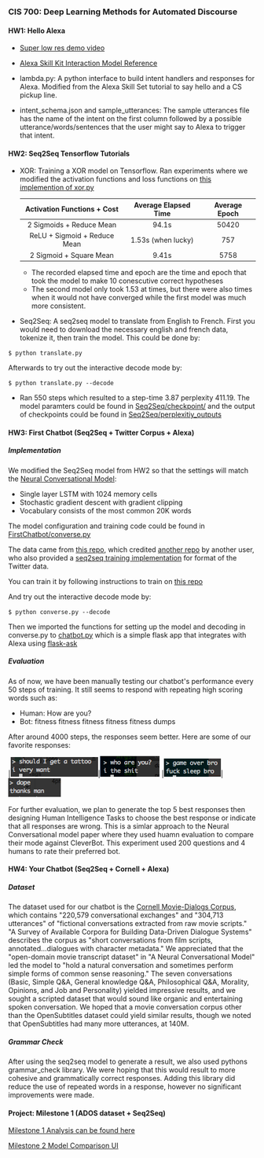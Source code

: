 ### CIS 700: Deep Learning Methods for Automated Discourse

#### HW1: Hello Alexa
* [Super low res demo video](http://www.seas.upenn.edu/~kongjih/simecho.mp4)
* [Alexa Skill Kit Interaction Model Reference](https://developer.amazon.com/public/solutions/alexa/alexa-skills-kit/docs/alexa-skills-kit-interaction-model-reference)

* lambda.py: A python interface to build intent handlers and responses for Alexa. Modified from the Alexa Skill Set tutorial to say hello and a CS pickup line.


* intent_schema.json and sample_utterances: The sample utterances file has the name of the intent on the first column followed by a possible utterance/words/sentences that the user might say to Alexa to trigger that intent.



#### HW2: Seq2Seq Tensorflow Tutorials
* XOR: Training a XOR model on Tensorflow. Ran experiments where we modified the activation functions and loss functions on [this implemention of xor.py](https://github.com/StephenOman/TensorFlowExamples/blob/master/xor%20nn/xor_nn.py)


	|Activation Functions + Cost| Average Elapsed Time| Average Epoch |
	|:------------------------:|:---------------------------:|:-------:|
	|2 Sigmoids + Reduce Mean| 94.1s | 50420|
	|ReLU + Sigmoid + Reduce Mean| 1.53s (when lucky) | 757
	|2 Sigmoid + Square Mean| 9.41s | 5758

	* The recorded elapsed time and epoch are the time and epoch that took the model to make 10 conescutive correct hypotheses
	* The second model only took 1.53 at times, but there were also times when it would not have converged while the first model was much more consistent.

* Seq2Seq: A seq2seq model to translate from English to French. First you would need to download the necessary english and french data, tokenize it, then train the model. This could be done by:

```
$ python translate.py
```

Afterwards to try out the interactive decode mode by:

```
$ python translate.py --decode
```

* Ran 550 steps which resulted to a step-time 3.87 perplexity 411.19. The model paramters could be found in [Seq2Seq/checkpoint/](https://github.com/kongsally/Deep-Learning-for-Automated-Discourse/tree/master/Seq2Seq/checkpoint) and the output of checkpoints could be found in [Seq2Seq/perplexitiy_outputs](https://github.com/kongsally/Deep-Learning-for-Automated-Discourse/tree/master/Seq2Seq/perplexity_outputs)

#### HW3: First Chatbot (Seq2Seq + Twitter Corpus + Alexa)

##### Implementation
We modified the Seq2Seq model from HW2 so that the settings will match the [Neural Conversational Model](https://github.com/kongsally/Deep-Learning-for-Automated-Discourse/blob/master/Readings/Neural%20Conversational%20Model.pdf):

* Single layer LSTM with 1024 memory cells
* Stochastic gradient descent with gradient clipping
* Vocabulary consists of the most common 20K words

The model configuration and training code could be found in [FirstChatbot/converse.py](https://github.com/kongsally/Deep-Learning-for-Automated-Discourse/tree/master/FirstChatbot/converse.py)

The data came from [this repo](https://github.com/suriyadeepan/datasets/tree/master/seq2seq/twitter), which credited [another repo](https://github.com/Marsan-Ma/chat_corpus/) by another user, who also provided a [seq2seq training implementation](https://github.com/Marsan-Ma/tf_chatbot_seq2seq_antilm) for format of the Twitter data.

You can train it by following instructions to train on [this repo](https://github.com/Marsan-Ma/tf_chatbot_seq2seq_antilm)

And try out the interactive decode mode by:
 ```
$ python converse.py --decode
```

Then we imported the functions for setting up the model and decoding in converse.py to [chatbot.py](https://github.com/kongsally/Deep-Learning-for-Automated-Discourse/tree/master/FirstChatbot/chatbot.py) which is a simple flask app that integrates with Alexa using [flask-ask](https://github.com/johnwheeler/flask-ask)

##### Evaluation

As of now, we have been manually testing our chatbot's performance every 50 steps of training. It still seems to respond with repeating high scoring words such as:

- Human: How are you?
- Bot: fitness fitness fitness fitness fitness dumps

After around 4000 steps, the responses seem better. Here are some of our favorite responses:

|!["should I get a tattoo?"](./imgs/tattoo.png)|!["who are you?"](./imgs/who-are-you.png)
|!["game over bro"](./imgs/game-over.png)|!["dope"](./imgs/dope.png)


For further evaluation, we plan to generate the top 5 best responses then designing Human Intelligence Tasks to choose the best response or indicate that all responses are wrong. This is a simlar approach to the Neural Conversational model paper where they used huamn evaluation to compare their mode against CleverBot. This experiment used 200 questions and 4 humans to rate their preferred bot.


#### HW4: Your Chatbot (Seq2Seq + Cornell + Alexa)

##### Dataset
The dataset used for our chatbot is the [Cornell Movie-Dialogs Corpus](https://www.cs.cornell.edu/~cristian/Cornell_Movie-Dialogs_Corpus.html), which contains "220,579 conversational exchanges" and "304,713 utterances" of "fictional conversations extracted from raw movie scripts." "A Survey of Available Corpora for Building Data-Driven Dialogue Systems" describes the corpus as "short conversations from film scripts, annotated...dialogues with character metadata." We appreciated that the "open-domain movie transcript dataset" in "A Neural Conversational Model" led the model to "hold a natural conversation and sometimes perform simple forms of common sense reasoning." The seven conversations (Basic, Simple Q&A, General knowledge Q&A, Philosophical Q&A, Morality, Opinions, and Job and Personality) yielded impressive results, and we sought a scripted dataset that would sound like organic and entertaining spoken conversation. We hoped that a movie conversation corpus other than the OpenSubtitles dataset could yield similar results, though we noted that OpenSubtitles had many more utterances, at 140M.

##### Grammar Check
After using the seq2seq model to generate a result, we also used pythons grammar_check library. We were hoping that this would result to more cohesive and grammatically correct responses. Adding this library did reduce the use of repeated words in a response, however no significant improvements were made. 

#### Project: Milestone 1 (ADOS dataset + Seq2Seq)

[Milestone 1 Analysis can be found here](./ExperimentChatbot/Milestone1.pdf)

[Milestone 2 Model Comparison UI ](https://kongsally.github.io/Deep-Learning-for-Automated-Discourse/)